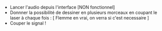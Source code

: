 - Lancer l'audio depuis l'interface [NON fonctionnel]
- Donnner la possibilité de dessiner en plusieurs morceaux en coupant le laser à chaque fois  : [ Flemme en vrai, on verra si c'est necessaire ] 
- Couper le signal !
